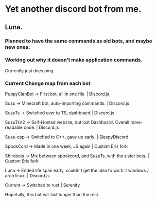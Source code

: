 # Yet another discord bot from me.
## Luna.

### Planned to have the same commands as old bots, and maybe new ones.

### Working out why it doesn't make application commands.
Currently just does ping.

### Current Change map from each bot
PuppyClanBot -> First bot, all in one file.                                           |  Discord.js

Suzu ->  Minecraft bot, auto-importing commands.                                      |  Discord.js

SuzuTs -> Switched over to TS, dashboard                                              |  Discord.js

SuzuTsV2 -> Self-Hosted website, but lost Dashboard. Overall more-readable code.      |  Discord.js

Suzu-cpp -> Switched to C++, gave up early.                                           |  SleepyDiscord

SpookCord -> Made in one week, JS again                                               |  Custom Eris fork

Shirobots -> Mix between spookcord, and SuzuTs, with the sister bots.                 |  Custom Eris fork

Luna -> Ended life span early, couldn't get the idea to work it windows / arch linux. |  Discord.js

Current -> Switched to rust                                                           |  Serenity

Hopefully, this bot will last longer than the rest.
